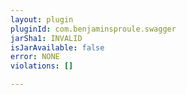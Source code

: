 ```yaml
---
layout: plugin
pluginId: com.benjaminsproule.swagger
jarSha1: INVALID
isJarAvailable: false
error: NONE
violations: []

---
```


